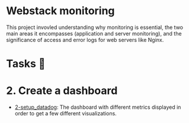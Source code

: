 # Webstack monitoring

This project invovled  understanding why monitoring is essential, the two main areas it encompasses (application and server monitoring), and the significance of access and error logs for web servers like Nginx.

# Tasks 📃

# 2. Create a dashboard

  + <u>[2-setup_datadog](https://github.com/Heshbon/alx-system_engineering-devops/tree/master/0x18-webstack_monitoring)</u>: The dashboard with different metrics displayed in order to get a few different visualizations.
